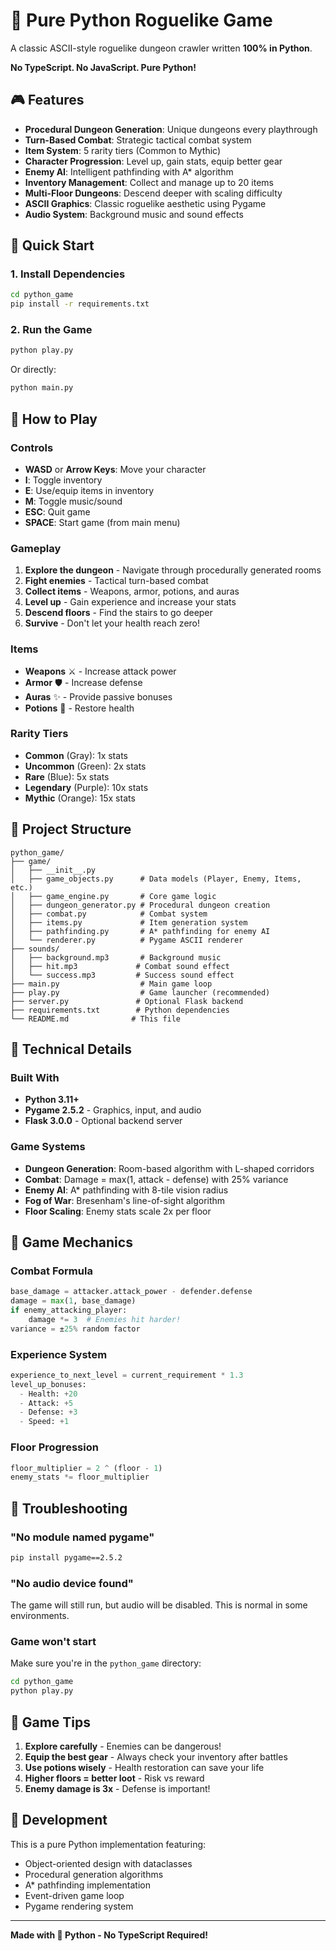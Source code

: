 # 🐍 Pure Python Roguelike Game

A classic ASCII-style roguelike dungeon crawler written **100% in Python**.

**No TypeScript. No JavaScript. Pure Python!**

## 🎮 Features

- **Procedural Dungeon Generation**: Unique dungeons every playthrough
- **Turn-Based Combat**: Strategic tactical combat system
- **Item System**: 5 rarity tiers (Common to Mythic)
- **Character Progression**: Level up, gain stats, equip better gear
- **Enemy AI**: Intelligent pathfinding with A* algorithm
- **Inventory Management**: Collect and manage up to 20 items
- **Multi-Floor Dungeons**: Descend deeper with scaling difficulty
- **ASCII Graphics**: Classic roguelike aesthetic using Pygame
- **Audio System**: Background music and sound effects

## 🚀 Quick Start

### 1. Install Dependencies

```bash
cd python_game
pip install -r requirements.txt
```

### 2. Run the Game

```bash
python play.py
```

Or directly:

```bash
python main.py
```

## 🎯 How to Play

### Controls

- **WASD** or **Arrow Keys**: Move your character
- **I**: Toggle inventory
- **E**: Use/equip items in inventory
- **M**: Toggle music/sound
- **ESC**: Quit game
- **SPACE**: Start game (from main menu)

### Gameplay

1. **Explore the dungeon** - Navigate through procedurally generated rooms
2. **Fight enemies** - Tactical turn-based combat
3. **Collect items** - Weapons, armor, potions, and auras
4. **Level up** - Gain experience and increase your stats
5. **Descend floors** - Find the stairs to go deeper
6. **Survive** - Don't let your health reach zero!

### Items

- **Weapons** ⚔️ - Increase attack power
- **Armor** 🛡️ - Increase defense
- **Auras** ✨ - Provide passive bonuses
- **Potions** 🧪 - Restore health

### Rarity Tiers

- **Common** (Gray): 1x stats
- **Uncommon** (Green): 2x stats
- **Rare** (Blue): 5x stats
- **Legendary** (Purple): 10x stats
- **Mythic** (Orange): 15x stats

## 📁 Project Structure

```
python_game/
├── game/
│   ├── __init__.py
│   ├── game_objects.py      # Data models (Player, Enemy, Items, etc.)
│   ├── game_engine.py       # Core game logic
│   ├── dungeon_generator.py # Procedural dungeon creation
│   ├── combat.py            # Combat system
│   ├── items.py             # Item generation system
│   ├── pathfinding.py       # A* pathfinding for enemy AI
│   └── renderer.py          # Pygame ASCII renderer
├── sounds/
│   ├── background.mp3       # Background music
│   ├── hit.mp3             # Combat sound effect
│   └── success.mp3         # Success sound effect
├── main.py                  # Main game loop
├── play.py                  # Game launcher (recommended)
├── server.py               # Optional Flask backend
├── requirements.txt        # Python dependencies
└── README.md              # This file
```

## 🔧 Technical Details

### Built With

- **Python 3.11+**
- **Pygame 2.5.2** - Graphics, input, and audio
- **Flask 3.0.0** - Optional backend server

### Game Systems

- **Dungeon Generation**: Room-based algorithm with L-shaped corridors
- **Combat**: Damage = max(1, attack - defense) with 25% variance
- **Enemy AI**: A* pathfinding with 8-tile vision radius
- **Fog of War**: Bresenham's line-of-sight algorithm
- **Floor Scaling**: Enemy stats scale 2x per floor

## 🎨 Game Mechanics

### Combat Formula

```python
base_damage = attacker.attack_power - defender.defense
damage = max(1, base_damage)
if enemy_attacking_player:
    damage *= 3  # Enemies hit harder!
variance = ±25% random factor
```

### Experience System

```python
experience_to_next_level = current_requirement * 1.3
level_up_bonuses:
  - Health: +20
  - Attack: +5
  - Defense: +3
  - Speed: +1
```

### Floor Progression

```python
floor_multiplier = 2 ^ (floor - 1)
enemy_stats *= floor_multiplier
```

## 🐛 Troubleshooting

### "No module named pygame"
```bash
pip install pygame==2.5.2
```

### "No audio device found"
The game will still run, but audio will be disabled. This is normal in some environments.

### Game won't start
Make sure you're in the `python_game` directory:
```bash
cd python_game
python play.py
```

## 📝 Game Tips

1. **Explore carefully** - Enemies can be dangerous!
2. **Equip the best gear** - Always check your inventory after battles
3. **Use potions wisely** - Health restoration can save your life
4. **Higher floors = better loot** - Risk vs reward
5. **Enemy damage is 3x** - Defense is important!

## 🎯 Development

This is a pure Python implementation featuring:

- Object-oriented design with dataclasses
- Procedural generation algorithms
- A* pathfinding implementation
- Event-driven game loop
- Pygame rendering system

---

**Made with 🐍 Python - No TypeScript Required!**
